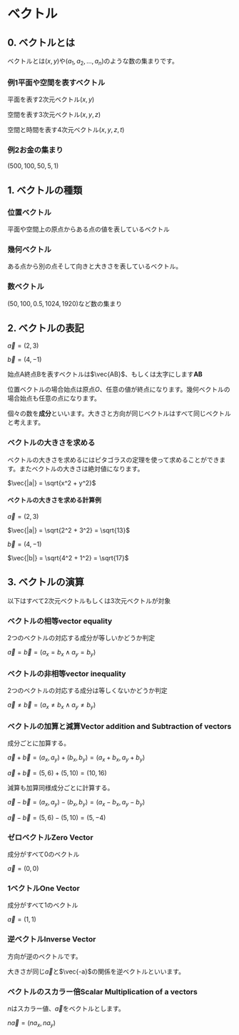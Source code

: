 # ベクトル

## 0. ベクトルとは

ベクトルとは$(x, y)$や$(a_1, a_2,...,a_n)$のような数の集まりです。

### 例1平面や空間を表すベクトル

平面を表す2次元ベクトル$(x, y)$

空間を表す3次元ベクトル$(x, y, z)$

空間と時間を表す4次元ベクトル$(x, y, z, t)$

### 例2お金の集まり

$(500, 100, 50, 5, 1)$


## 1. ベクトルの種類

### 位置ベクトル

平面や空間上の原点からある点の値を表しているベクトル

### 幾何ベクトル

ある点から別の点そして向きと大きさを表しているベクトル。

### 数ベクトル

$(50, 100, 0.5, 1024, 1920)$など数の集まり

## 2. ベクトルの表記

$\vec{a} = (2, 3)$

$\vec{b} = (4, -1)$

始点A終点Bを表すベクトルは$\vec{AB}$、もしくは太字にします**AB**

位置ベクトルの場合始点は原点$O$、任意の値が終点になります。幾何ベクトルの場合始点も任意の点になります。

個々の数を**成分**といいます。大きさと方向が同じベクトルはすべて同じベクトルと考えます。

### ベクトルの大きさを求める

ベクトルの大きさを求めるにはピタゴラスの定理を使って求めることができます。またベクトルの大きさは絶対値になります。

$\vec{|a|} = \sqrt{x^2 + y^2}$

#### ベクトルの大きさを求める計算例

$\vec{a} = (2, 3)$

$\vec{|a|} = \sqrt{2^2 + 3^2} = \sqrt{13}$

$\vec{b} = (4, -1)$

$\vec{|b|} = \sqrt{4^2 + 1^2} = \sqrt{17}$

## 3. ベクトルの演算

以下はすべて2次元ベクトルもしくは3次元ベクトルが対象

### ベクトルの相等vector equality

2つのベクトルの対応する成分が等しいかどうか判定

$\vec{a} = \vec{b} = (a_x = b_x \wedge a_y = b_y)$

### ベクトルの非相等vector inequality

2つのベクトルの対応する成分は等しくないかどうか判定

$\vec{a} \neq \vec{b} = (a_x \neq b_x \wedge a_y \neq b_y)$


### ベクトルの加算と減算Vector addition and Subtraction of vectors

成分ごとに加算する。

$\vec{a} + \vec{b} = (a_x, a_y) + (b_x, b_y) = (a_x + b_x, a_y + b_y)$

$\vec{a} + \vec{b} = (5, 6) + (5, 10) = (10, 16)$

減算も加算同様成分ごとに計算する。

$\vec{a} - \vec{b} = (a_x, a_y) - (b_x, b_y) = (a_x - b_x, a_y - b_y)$

$\vec{a} - \vec{b} = (5, 6) - (5, 10) = (5, -4)$

### ゼロベクトルZero Vector

成分がすべて0のベクトル

$\vec{a} = (0, 0)$

### 1ベクトルOne Vector

成分がすべて1のベクトル

$\vec{a} = (1, 1)$
### 逆ベクトルInverse Vector

方向が逆のベクトルです。

大きさが同じ$\vec{a}$と$\vec{-a}$の関係を逆ベクトルといいます。

### ベクトルのスカラー倍Scalar Multiplication of a vectors

$n$はスカラー値、$\vec{a}$をベクトルとします。

$n\vec{a} = (na_x, na_y)$

